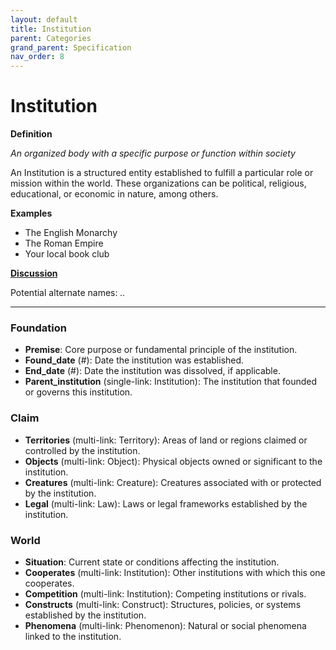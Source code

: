```yaml
---
layout: default
title: Institution
parent: Categories
grand_parent: Specification
nav_order: 8
---
```


# Institution

**Definition**

*An organized body with a specific purpose or function within society*

An Institution is a structured entity established to fulfill a particular role or mission within the world. These organizations can be political, religious, educational, or economic in nature, among others. 

**Examples**
- The English Monarchy
- The Roman Empire
- Your local book club


**[Discussion](https://github.com/OnlyWorlds/OnlyWorlds/discussions/categories/Institution)**

Potential alternate names: *..*

---
### Foundation
- **Premise**: Core purpose or fundamental principle of the institution.
- **Found_date** (#): Date the institution was established.
- **End_date** (#): Date the institution was dissolved, if applicable.
- **Parent_institution** (single-link: Institution): The institution that founded or governs this institution.

### Claim
- **Territories** (multi-link: Territory): Areas of land or regions claimed or controlled by the institution.
- **Objects** (multi-link: Object): Physical objects owned or significant to the institution.
- **Creatures** (multi-link: Creature): Creatures associated with or protected by the institution.
- **Legal** (multi-link: Law): Laws or legal frameworks established by the institution.

### World
- **Situation**: Current state or conditions affecting the institution.
- **Cooperates** (multi-link: Institution): Other institutions with which this one cooperates.
- **Competition** (multi-link: Institution): Competing institutions or rivals.
- **Constructs** (multi-link: Construct): Structures, policies, or systems established by the institution.
- **Phenomena** (multi-link: Phenomenon): Natural or social phenomena linked to the institution.


